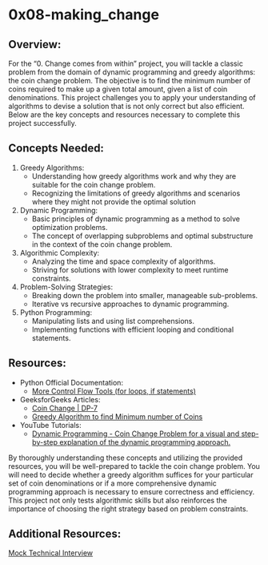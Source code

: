 # 0x08-making_change

## Overview:
For the “0. Change comes from within” project, you will tackle a classic problem from the domain of dynamic programming and greedy algorithms: the coin change problem. The objective is to find the minimum number of coins required to make up a given total amount, given a list of coin denominations. This project challenges you to apply your understanding of algorithms to devise a solution that is not only correct but also efficient. Below are the key concepts and resources necessary to complete this project successfully.

## Concepts Needed:
<ol>
  <li>
    Greedy Algorithms:
    <ul>
      <li>Understanding how greedy algorithms work and why they are suitable for the coin change problem.</li>
      <li>Recognizing the limitations of greedy algorithms and scenarios where they might not provide the optimal solution</li>
    </ul>
  </li>
  <li>
    Dynamic Programming:
    <ul>
      <li>Basic principles of dynamic programming as a method to solve optimization problems.</li>
      <li>The concept of overlapping subproblems and optimal substructure in the context of the coin change problem.</li>
    </ul>
  </li>
  <li>
    Algorithmic Complexity:
    <ul>
      <li>Analyzing the time and space complexity of algorithms.</li>
      <li>Striving for solutions with lower complexity to meet runtime constraints.</li>
    </ul>
  </li>
  <li>
    Problem-Solving Strategies:
    <ul>
        <li>Breaking down the problem into smaller, manageable sub-problems.</li>
        <li>Iterative vs recursive approaches to dynamic programming.</li>
      </ul>
  </li>
  <li>
    Python Programming:
    <ul>
      <li>Manipulating lists and using list comprehensions.</li>
      <li>Implementing functions with efficient looping and conditional statements.</li>
    </ul>
  </li>
</ol>

## Resources:

<ul>
  <li>
    Python Official Documentation:
    <ul>
      <li><a href="https://docs.python.org/3/tutorial/controlflow.html">More Control Flow Tools (for loops, if statements)</a></li>
  </ul>
  </li>
  <li>
    GeeksforGeeks Articles:
    <ul>
      <li>
        <a href="https://www.geeksforgeeks.org/coin-change-dp-7/">Coin Change | DP-7</a></li>
      <li><a href="https://www.geeksforgeeks.org/greedy-algorithm-to-find-minimum-number-of-coins/">Greedy Algorithm to find Minimum number of Coins</a></li>
  </ul>
  </li>
  <li>
    YouTube Tutorials:
    <ul>
      <li><a href="https://www.youtube.com/watch?v=jgiZlGzXMBw">Dynamic Programming - Coin Change Problem for a visual and step-by-step explanation of the dynamic programming approach.</a></li>
    </ul>
  </li>
</ul>

By thoroughly understanding these concepts and utilizing the provided resources, you will be well-prepared to tackle the coin change problem. You will need to decide whether a greedy algorithm suffices for your particular set of coin denominations or if a more comprehensive dynamic programming approach is necessary to ensure correctness and efficiency. This project not only tests algorithmic skills but also reinforces the importance of choosing the right strategy based on problem constraints.

## Additional Resources: 

<a href="https://www.youtube.com/watch?feature=shared&v=9BSSIsJ-fWg">Mock Technical Interview</a>
